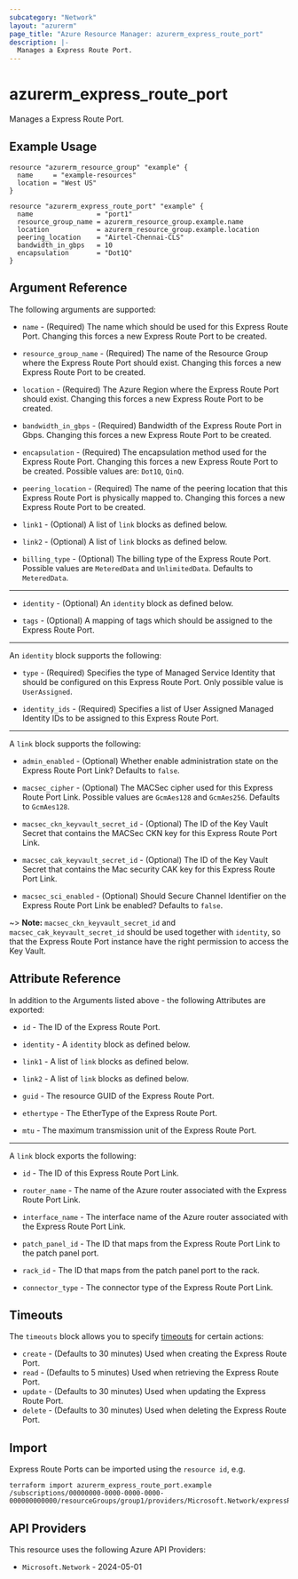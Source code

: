 ```yaml
---
subcategory: "Network"
layout: "azurerm"
page_title: "Azure Resource Manager: azurerm_express_route_port"
description: |-
  Manages a Express Route Port.
---
```


# azurerm_express_route_port

Manages a Express Route Port.

## Example Usage

```hcl
resource "azurerm_resource_group" "example" {
  name     = "example-resources"
  location = "West US"
}

resource "azurerm_express_route_port" "example" {
  name                = "port1"
  resource_group_name = azurerm_resource_group.example.name
  location            = azurerm_resource_group.example.location
  peering_location    = "Airtel-Chennai-CLS"
  bandwidth_in_gbps   = 10
  encapsulation       = "Dot1Q"
}
```

## Argument Reference

The following arguments are supported:

* `name` - (Required) The name which should be used for this Express Route Port. Changing this forces a new Express Route Port to be created.

* `resource_group_name` - (Required) The name of the Resource Group where the Express Route Port should exist. Changing this forces a new Express Route Port to be created.
  
* `location` - (Required) The Azure Region where the Express Route Port should exist. Changing this forces a new Express Route Port to be created.
  
* `bandwidth_in_gbps` - (Required) Bandwidth of the Express Route Port in Gbps. Changing this forces a new Express Route Port to be created.

* `encapsulation` - (Required) The encapsulation method used for the Express Route Port. Changing this forces a new Express Route Port to be created. Possible values are: `Dot1Q`, `QinQ`.

* `peering_location` - (Required) The name of the peering location that this Express Route Port is physically mapped to. Changing this forces a new Express Route Port to be created.

* `link1` - (Optional) A list of `link` blocks as defined below.

* `link2` - (Optional) A list of `link` blocks as defined below.

* `billing_type` - (Optional) The billing type of the Express Route Port. Possible values are `MeteredData` and `UnlimitedData`. Defaults to `MeteredData`.

---

* `identity` - (Optional) An `identity` block as defined below.

* `tags` - (Optional) A mapping of tags which should be assigned to the Express Route Port.

---

An `identity` block supports the following:

* `type` - (Required) Specifies the type of Managed Service Identity that should be configured on this Express Route Port. Only possible value is `UserAssigned`.

* `identity_ids` - (Required) Specifies a list of User Assigned Managed Identity IDs to be assigned to this Express Route Port.

---

A `link` block supports the following:

* `admin_enabled` - (Optional) Whether enable administration state on the Express Route Port Link? Defaults to `false`.
  
* `macsec_cipher` - (Optional) The MACSec cipher used for this Express Route Port Link. Possible values are `GcmAes128` and `GcmAes256`. Defaults to `GcmAes128`.

* `macsec_ckn_keyvault_secret_id` - (Optional) The ID of the Key Vault Secret that contains the MACSec CKN key for this Express Route Port Link.

* `macsec_cak_keyvault_secret_id` - (Optional) The ID of the Key Vault Secret that contains the Mac security CAK key for this Express Route Port Link.

* `macsec_sci_enabled` - (Optional) Should Secure Channel Identifier on the Express Route Port Link be enabled? Defaults to `false`.

~> **Note:** `macsec_ckn_keyvault_secret_id` and `macsec_cak_keyvault_secret_id` should be used together with `identity`, so that the Express Route Port instance have the right permission to access the Key Vault.

## Attribute Reference

In addition to the Arguments listed above - the following Attributes are exported:

* `id` - The ID of the Express Route Port.

* `identity` - A `identity` block as defined below.
  
* `link1` - A list of `link` blocks as defined below.

* `link2` - A list of `link` blocks as defined below.

* `guid` - The resource GUID of the Express Route Port.
  
* `ethertype` - The EtherType of the Express Route Port.
  
* `mtu` - The maximum transmission unit of the Express Route Port.

---

A `link` block exports the following:

* `id` - The ID of this Express Route Port Link.
  
* `router_name` - The name of the Azure router associated with the Express Route Port Link.

* `interface_name` - The interface name of the Azure router associated with the Express Route Port Link.

* `patch_panel_id` - The ID that maps from the Express Route Port Link to the patch panel port.
  
* `rack_id` - The ID that maps from the patch panel port to the rack.

* `connector_type` - The connector type of the Express Route Port Link.

## Timeouts

The `timeouts` block allows you to specify [timeouts](https://developer.hashicorp.com/terraform/language/resources/configure#define-operation-timeouts) for certain actions:

* `create` - (Defaults to 30 minutes) Used when creating the Express Route Port.
* `read` - (Defaults to 5 minutes) Used when retrieving the Express Route Port.
* `update` - (Defaults to 30 minutes) Used when updating the Express Route Port.
* `delete` - (Defaults to 30 minutes) Used when deleting the Express Route Port.

## Import

Express Route Ports can be imported using the `resource id`, e.g.

```shell
terraform import azurerm_express_route_port.example /subscriptions/00000000-0000-0000-0000-000000000000/resourceGroups/group1/providers/Microsoft.Network/expressRoutePorts/port1
```

## API Providers
<!-- This section is generated, changes will be overwritten -->
This resource uses the following Azure API Providers:

* `Microsoft.Network` - 2024-05-01
